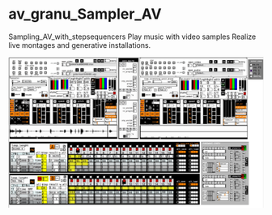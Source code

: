 # av_granu_Sampler_AV
Sampling_AV_with_stepsequencers
 Play music with video samples
  Realize live montages and generative installations.

![Alt text](/doc/img/avgra_tout.jpeg)
